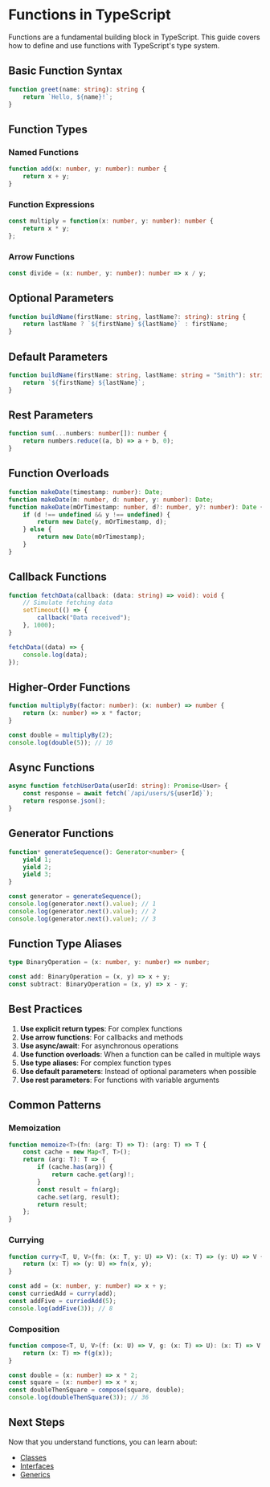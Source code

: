 # Functions in TypeScript

Functions are a fundamental building block in TypeScript. This guide covers how to define and use functions with TypeScript's type system.

## Basic Function Syntax

```typescript
function greet(name: string): string {
    return `Hello, ${name}!`;
}
```

## Function Types

### Named Functions

```typescript
function add(x: number, y: number): number {
    return x + y;
}
```

### Function Expressions

```typescript
const multiply = function(x: number, y: number): number {
    return x * y;
};
```

### Arrow Functions

```typescript
const divide = (x: number, y: number): number => x / y;
```

## Optional Parameters

```typescript
function buildName(firstName: string, lastName?: string): string {
    return lastName ? `${firstName} ${lastName}` : firstName;
}
```

## Default Parameters

```typescript
function buildName(firstName: string, lastName: string = "Smith"): string {
    return `${firstName} ${lastName}`;
}
```

## Rest Parameters

```typescript
function sum(...numbers: number[]): number {
    return numbers.reduce((a, b) => a + b, 0);
}
```

## Function Overloads

```typescript
function makeDate(timestamp: number): Date;
function makeDate(m: number, d: number, y: number): Date;
function makeDate(mOrTimestamp: number, d?: number, y?: number): Date {
    if (d !== undefined && y !== undefined) {
        return new Date(y, mOrTimestamp, d);
    } else {
        return new Date(mOrTimestamp);
    }
}
```

## Callback Functions

```typescript
function fetchData(callback: (data: string) => void): void {
    // Simulate fetching data
    setTimeout(() => {
        callback("Data received");
    }, 1000);
}

fetchData((data) => {
    console.log(data);
});
```

## Higher-Order Functions

```typescript
function multiplyBy(factor: number): (x: number) => number {
    return (x: number) => x * factor;
}

const double = multiplyBy(2);
console.log(double(5)); // 10
```

## Async Functions

```typescript
async function fetchUserData(userId: string): Promise<User> {
    const response = await fetch(`/api/users/${userId}`);
    return response.json();
}
```

## Generator Functions

```typescript
function* generateSequence(): Generator<number> {
    yield 1;
    yield 2;
    yield 3;
}

const generator = generateSequence();
console.log(generator.next().value); // 1
console.log(generator.next().value); // 2
console.log(generator.next().value); // 3
```

## Function Type Aliases

```typescript
type BinaryOperation = (x: number, y: number) => number;

const add: BinaryOperation = (x, y) => x + y;
const subtract: BinaryOperation = (x, y) => x - y;
```

## Best Practices

1. **Use explicit return types**: For complex functions
2. **Use arrow functions**: For callbacks and methods
3. **Use async/await**: For asynchronous operations
4. **Use function overloads**: When a function can be called in multiple ways
5. **Use type aliases**: For complex function types
6. **Use default parameters**: Instead of optional parameters when possible
7. **Use rest parameters**: For functions with variable arguments

## Common Patterns

### Memoization

```typescript
function memoize<T>(fn: (arg: T) => T): (arg: T) => T {
    const cache = new Map<T, T>();
    return (arg: T): T => {
        if (cache.has(arg)) {
            return cache.get(arg)!;
        }
        const result = fn(arg);
        cache.set(arg, result);
        return result;
    };
}
```

### Currying

```typescript
function curry<T, U, V>(fn: (x: T, y: U) => V): (x: T) => (y: U) => V {
    return (x: T) => (y: U) => fn(x, y);
}

const add = (x: number, y: number) => x + y;
const curriedAdd = curry(add);
const addFive = curriedAdd(5);
console.log(addFive(3)); // 8
```

### Composition

```typescript
function compose<T, U, V>(f: (x: U) => V, g: (x: T) => U): (x: T) => V {
    return (x: T) => f(g(x));
}

const double = (x: number) => x * 2;
const square = (x: number) => x * x;
const doubleThenSquare = compose(square, double);
console.log(doubleThenSquare(3)); // 36
```

## Next Steps

Now that you understand functions, you can learn about:
- [Classes](../advanced/classes.md)
- [Interfaces](../advanced/interfaces.md)
- [Generics](../advanced/generics.md) 